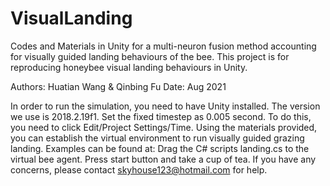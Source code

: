# VisualLanding
Codes and Materials in Unity for a multi-neuron fusion method accounting for visually guided landing behaviours of the bee. This project is for reproducing honeybee visual landing behaviours in Unity.

Authors: Huatian Wang & Qinbing Fu
Date: Aug 2021

In order to run the simulation, you need to have Unity installed. The version we use is 2018.2.19f1. Set the fixed timestep as 0.005 second. To do this, you need to click Edit/Project Settings/Time.
Using the materials provided, you can establish the virtual environment to run visually guided grazing landing. Examples can be found at: 
Drag the C# scripts landing.cs to the virtual bee agent. Press start button and take a cup of tea.
If you have any concerns, please contact skyhouse123@hotmail.com for help.
